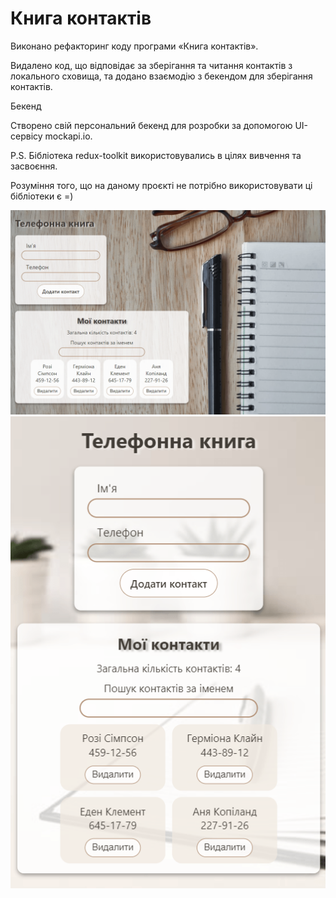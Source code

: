 # Книга контактів

Виконано рефакторинг коду програми «Книга контактів». 

Видалено код, що відповідає за зберігання та читання контактів з локального сховища, та додано взаємодію з бекендом для зберігання контактів.

Бекенд

Створено свій персональний бекенд для розробки за допомогою UI-сервісу mockapi.io. 

P.S. Бібліотека redux-toolkit використовувались в цілях вивчення та засвоєння. 

Розуміння того, що на даному проєкті не потрібно використовувати ці бібліотеки є =)

![Phonebook site page](./assets/phonebook.png)
![Phonebook site page mobile](./assets/phonebookMob.png)
